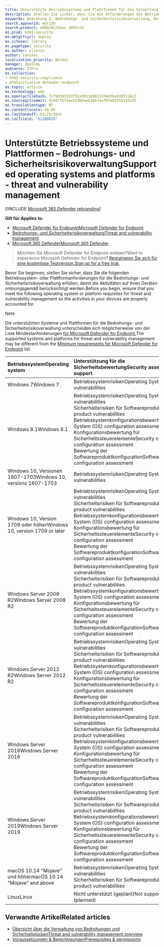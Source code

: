 ```yaml
---
title: Unterstützte Betriebssysteme und Plattformen für die Verwaltung von Bedrohungen und Sicherheitslücken
description: Stellen Sie sicher, dass Sie die Anforderungen des Betriebssystems oder der Plattform für die Bedrohungs- und Sicherheitsrisikoverwaltung erfüllen, damit die Aktivitäten auf allen Geräten ordnungsgemäß berücksichtigt werden.
keywords: Bedrohung &, Bedrohungs- und Sicherheitsrisikoverwaltung, Betriebssystem, Plattformanforderungen, Voraussetzungen, mdatp-tvm-unterstütztes Os, mdatp-tvm,
search.appverid: met150
search.product: eADQiWindows 10XVcnh
ms.prod: m365-security
ms.mktglfcycl: deploy
ms.sitesec: library
ms.pagetype: security
ms.author: ellevin
author: levinec
localization_priority: Normal
manager: dansimp
audience: ITPro
ms.collection:
- m365-security-compliance
- m365initiative-defender-endpoint
ms.topic: article
ms.technology: mde
ms.openlocfilehash: 7cf9d391533f52a3011698112d4e5be1495118c2
ms.sourcegitcommit: dcb97fbfdae52960ae62b6faa707a05358193ed5
ms.translationtype: MT
ms.contentlocale: de-DE
ms.lasthandoff: 03/25/2021
ms.locfileid: "51200029"
---
```

# <a name="supported-operating-systems-and-platforms---threat-and-vulnerability-management"></a><span data-ttu-id="29d4f-104">Unterstützte Betriebssysteme und Plattformen – Bedrohungs- und Sicherheitsrisikoverwaltung</span><span class="sxs-lookup"><span data-stu-id="29d4f-104">Supported operating systems and platforms - threat and vulnerability management</span></span>

[!INCLUDE [Microsoft 365 Defender rebranding](../../includes/microsoft-defender.md)]

<span data-ttu-id="29d4f-105">**Gilt für:**</span><span class="sxs-lookup"><span data-stu-id="29d4f-105">**Applies to:**</span></span>

- [<span data-ttu-id="29d4f-106">Microsoft Defender für Endpunkt</span><span class="sxs-lookup"><span data-stu-id="29d4f-106">Microsoft Defender for Endpoint</span></span>](https://go.microsoft.com/fwlink/?linkid=2154037)
- [<span data-ttu-id="29d4f-107">Bedrohungs- und Sicherheitsrisikoverwaltung</span><span class="sxs-lookup"><span data-stu-id="29d4f-107">Threat and vulnerability management</span></span>](next-gen-threat-and-vuln-mgt.md)
- [<span data-ttu-id="29d4f-108">Microsoft 365 Defender</span><span class="sxs-lookup"><span data-stu-id="29d4f-108">Microsoft 365 Defender</span></span>](https://go.microsoft.com/fwlink/?linkid=2118804)

><span data-ttu-id="29d4f-109">Möchten Sie Microsoft Defender for Endpoint erleben?</span><span class="sxs-lookup"><span data-stu-id="29d4f-109">Want to experience Microsoft Defender for Endpoint?</span></span> [<span data-ttu-id="29d4f-110">Registrieren Sie sich für eine kostenlose Testversion.</span><span class="sxs-lookup"><span data-stu-id="29d4f-110">Sign up for a free trial.</span></span>](https://www.microsoft.com/microsoft-365/windows/microsoft-defender-atp?ocid=docs-wdatp-portaloverview-abovefoldlink)

<span data-ttu-id="29d4f-111">Bevor Sie beginnen, stellen Sie sicher, dass Sie die folgenden Betriebssystem- oder Plattformanforderungen für die Bedrohungs- und Sicherheitsrisikoverwaltung erfüllen, damit die Aktivitäten auf Ihren Geräten ordnungsgemäß berücksichtigt werden.</span><span class="sxs-lookup"><span data-stu-id="29d4f-111">Before you begin, ensure that you meet the following operating system or platform requisites for threat and vulnerability management so the activities in your devices are properly accounted for.</span></span>

>[!NOTE]
><span data-ttu-id="29d4f-112">Die unterstützten Systeme und Plattformen für die Bedrohungs- und Sicherheitsrisikoverwaltung unterscheiden sich möglicherweise von der Liste Mindestanforderungen [für Microsoft Defender for Endpoint.](minimum-requirements.md)</span><span class="sxs-lookup"><span data-stu-id="29d4f-112">The supported systems and platforms for threat and vulnerability management may be different from the [Minimum requirements for Microsoft Defender for Endpoint](minimum-requirements.md) list.</span></span>

<span data-ttu-id="29d4f-113">Betriebssystem</span><span class="sxs-lookup"><span data-stu-id="29d4f-113">Operating system</span></span> | <span data-ttu-id="29d4f-114">Unterstützung für die Sicherheitsbewertung</span><span class="sxs-lookup"><span data-stu-id="29d4f-114">Security assessment support</span></span>
:---|:---
<span data-ttu-id="29d4f-115">Windows 7</span><span class="sxs-lookup"><span data-stu-id="29d4f-115">Windows 7</span></span> | <span data-ttu-id="29d4f-116">Betriebssystemrisiken</span><span class="sxs-lookup"><span data-stu-id="29d4f-116">Operating System (OS) vulnerabilities</span></span>
<span data-ttu-id="29d4f-117">Windows 8.1</span><span class="sxs-lookup"><span data-stu-id="29d4f-117">Windows 8.1</span></span> | <span data-ttu-id="29d4f-118">Betriebssystemrisiken</span><span class="sxs-lookup"><span data-stu-id="29d4f-118">Operating System (OS) vulnerabilities</span></span><br/><span data-ttu-id="29d4f-119">Sicherheitsrisiken für Softwareprodukt</span><span class="sxs-lookup"><span data-stu-id="29d4f-119">Software product vulnerabilities</span></span><br/><span data-ttu-id="29d4f-120">Betriebssystemkonfigurationsbewertung</span><span class="sxs-lookup"><span data-stu-id="29d4f-120">Operating System (OS) configuration assessment</span></span><br/><span data-ttu-id="29d4f-121">Konfigurationsbewertung für Sicherheitssteuerelemente</span><span class="sxs-lookup"><span data-stu-id="29d4f-121">Security controls configuration assessment</span></span><br/><span data-ttu-id="29d4f-122">Bewertung der Softwareproduktkonfiguration</span><span class="sxs-lookup"><span data-stu-id="29d4f-122">Software product configuration assessment</span></span> |
<span data-ttu-id="29d4f-123">Windows 10, Versionen 1607-1703</span><span class="sxs-lookup"><span data-stu-id="29d4f-123">Windows 10, versions 1607-1703</span></span> | <span data-ttu-id="29d4f-124">Betriebssystemrisiken</span><span class="sxs-lookup"><span data-stu-id="29d4f-124">Operating System (OS) vulnerabilities</span></span>
<span data-ttu-id="29d4f-125">Windows 10, Version 1709 oder höher</span><span class="sxs-lookup"><span data-stu-id="29d4f-125">Windows 10, version 1709 or later</span></span> |<span data-ttu-id="29d4f-126">Betriebssystemrisiken</span><span class="sxs-lookup"><span data-stu-id="29d4f-126">Operating System (OS) vulnerabilities</span></span><br/><span data-ttu-id="29d4f-127">Sicherheitsrisiken für Softwareprodukt</span><span class="sxs-lookup"><span data-stu-id="29d4f-127">Software product vulnerabilities</span></span><br/><span data-ttu-id="29d4f-128">Betriebssystemkonfigurationsbewertung</span><span class="sxs-lookup"><span data-stu-id="29d4f-128">Operating System (OS) configuration assessment</span></span><br/><span data-ttu-id="29d4f-129">Konfigurationsbewertung für Sicherheitssteuerelemente</span><span class="sxs-lookup"><span data-stu-id="29d4f-129">Security controls configuration assessment</span></span><br/><span data-ttu-id="29d4f-130">Bewertung der Softwareproduktkonfiguration</span><span class="sxs-lookup"><span data-stu-id="29d4f-130">Software product configuration assessment</span></span>
<span data-ttu-id="29d4f-131">Windows Server 2008 R2</span><span class="sxs-lookup"><span data-stu-id="29d4f-131">Windows Server 2008 R2</span></span> | <span data-ttu-id="29d4f-132">Betriebssystemrisiken</span><span class="sxs-lookup"><span data-stu-id="29d4f-132">Operating System (OS) vulnerabilities</span></span><br/><span data-ttu-id="29d4f-133">Sicherheitsrisiken für Softwareprodukt</span><span class="sxs-lookup"><span data-stu-id="29d4f-133">Software product vulnerabilities</span></span><br/><span data-ttu-id="29d4f-134">Betriebssystemkonfigurationsbewertung</span><span class="sxs-lookup"><span data-stu-id="29d4f-134">Operating System (OS) configuration assessment</span></span><br/><span data-ttu-id="29d4f-135">Konfigurationsbewertung für Sicherheitssteuerelemente</span><span class="sxs-lookup"><span data-stu-id="29d4f-135">Security controls configuration assessment</span></span><br/><span data-ttu-id="29d4f-136">Bewertung der Softwareproduktkonfiguration</span><span class="sxs-lookup"><span data-stu-id="29d4f-136">Software product configuration assessment</span></span>
<span data-ttu-id="29d4f-137">Windows Server 2012 R2</span><span class="sxs-lookup"><span data-stu-id="29d4f-137">Windows Server 2012 R2</span></span> | <span data-ttu-id="29d4f-138">Betriebssystemrisiken</span><span class="sxs-lookup"><span data-stu-id="29d4f-138">Operating System (OS) vulnerabilities</span></span><br/><span data-ttu-id="29d4f-139">Sicherheitsrisiken für Softwareprodukt</span><span class="sxs-lookup"><span data-stu-id="29d4f-139">Software product vulnerabilities</span></span><br/><span data-ttu-id="29d4f-140">Betriebssystemkonfigurationsbewertung</span><span class="sxs-lookup"><span data-stu-id="29d4f-140">Operating System (OS) configuration assessment</span></span><br/><span data-ttu-id="29d4f-141">Konfigurationsbewertung für Sicherheitssteuerelemente</span><span class="sxs-lookup"><span data-stu-id="29d4f-141">Security controls configuration assessment</span></span><br/><span data-ttu-id="29d4f-142">Bewertung der Softwareproduktkonfiguration</span><span class="sxs-lookup"><span data-stu-id="29d4f-142">Software product configuration assessment</span></span>
<span data-ttu-id="29d4f-143">Windows Server 2016</span><span class="sxs-lookup"><span data-stu-id="29d4f-143">Windows Server 2016</span></span> | <span data-ttu-id="29d4f-144">Betriebssystemrisiken</span><span class="sxs-lookup"><span data-stu-id="29d4f-144">Operating System (OS) vulnerabilities</span></span><br/><span data-ttu-id="29d4f-145">Sicherheitsrisiken für Softwareprodukt</span><span class="sxs-lookup"><span data-stu-id="29d4f-145">Software product vulnerabilities</span></span><br/><span data-ttu-id="29d4f-146">Betriebssystemkonfigurationsbewertung</span><span class="sxs-lookup"><span data-stu-id="29d4f-146">Operating System (OS) configuration assessment</span></span><br/><span data-ttu-id="29d4f-147">Konfigurationsbewertung für Sicherheitssteuerelemente</span><span class="sxs-lookup"><span data-stu-id="29d4f-147">Security controls configuration assessment</span></span><br/><span data-ttu-id="29d4f-148">Bewertung der Softwareproduktkonfiguration</span><span class="sxs-lookup"><span data-stu-id="29d4f-148">Software product configuration assessment</span></span>
<span data-ttu-id="29d4f-149">Windows Server 2019</span><span class="sxs-lookup"><span data-stu-id="29d4f-149">Windows Server 2019</span></span> | <span data-ttu-id="29d4f-150">Betriebssystemrisiken</span><span class="sxs-lookup"><span data-stu-id="29d4f-150">Operating System (OS) vulnerabilities</span></span><br/><span data-ttu-id="29d4f-151">Sicherheitsrisiken für Softwareprodukt</span><span class="sxs-lookup"><span data-stu-id="29d4f-151">Software product vulnerabilities</span></span><br/><span data-ttu-id="29d4f-152">Betriebssystemkonfigurationsbewertung</span><span class="sxs-lookup"><span data-stu-id="29d4f-152">Operating System (OS) configuration assessment</span></span><br/><span data-ttu-id="29d4f-153">Konfigurationsbewertung für Sicherheitssteuerelemente</span><span class="sxs-lookup"><span data-stu-id="29d4f-153">Security controls configuration assessment</span></span><br/><span data-ttu-id="29d4f-154">Bewertung der Softwareproduktkonfiguration</span><span class="sxs-lookup"><span data-stu-id="29d4f-154">Software product configuration assessment</span></span>
<span data-ttu-id="29d4f-155">macOS 10.14 "Mojave" und höher</span><span class="sxs-lookup"><span data-stu-id="29d4f-155">macOS 10.14 "Mojave" and above</span></span> | <span data-ttu-id="29d4f-156">Betriebssystemrisiken</span><span class="sxs-lookup"><span data-stu-id="29d4f-156">Operating System (OS) vulnerabilities</span></span><br/><span data-ttu-id="29d4f-157">Sicherheitsrisiken für Softwareprodukt</span><span class="sxs-lookup"><span data-stu-id="29d4f-157">Software product vulnerabilities</span></span> 
<span data-ttu-id="29d4f-158">Linux</span><span class="sxs-lookup"><span data-stu-id="29d4f-158">Linux</span></span> | <span data-ttu-id="29d4f-159">Nicht unterstützt (geplant)</span><span class="sxs-lookup"><span data-stu-id="29d4f-159">Not supported (planned)</span></span>

## <a name="related-articles"></a><span data-ttu-id="29d4f-160">Verwandte Artikel</span><span class="sxs-lookup"><span data-stu-id="29d4f-160">Related articles</span></span>

- [<span data-ttu-id="29d4f-161">Übersicht über die Verwaltung von Bedrohungen und Sicherheitslücken</span><span class="sxs-lookup"><span data-stu-id="29d4f-161">Threat and vulnerability management overview</span></span>](next-gen-threat-and-vuln-mgt.md)
- [<span data-ttu-id="29d4f-162">Voraussetzungen & Berechtigungen</span><span class="sxs-lookup"><span data-stu-id="29d4f-162">Prerequisites & permissions</span></span>](tvm-prerequisites.md)
